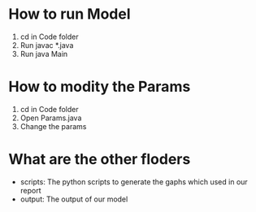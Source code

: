 # How to run Model
1. cd in Code folder
2. Run javac *.java
3. Run java Main
# How to modity the Params
1. cd in Code folder
2. Open Params.java
3. Change the params
# What are the other floders 
+ scripts: The python scripts to generate the gaphs which used in our report
+ output: The output of our model